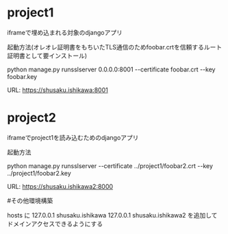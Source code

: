 # project1
iframeで埋め込まれる対象のdjangoアプリ

起動方法(オレオレ証明書をもちいたTLS通信のためfoobar.crtを信頼するルート証明書として要インストール)

python manage.py runsslserver 0.0.0.0:8001 --certificate foobar.crt --key foobar.key

URL: https://shusaku.ishikawa:8001


# project2

iframeでproject1を読み込むためのdjangoアプリ


起動方法

python manage.py runsslserver --certificate ../project1/foobar2.crt --key ../project1/foobar2.key

URL: https://shusaku.ishikawa2:8000

#その他環境構築

hosts に
127.0.0.1 shusaku.ishikawa
127.0.0.1 shusaku.ishikawa2
を追加してドメインアクセスできるようにする



